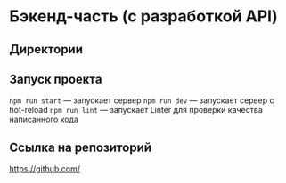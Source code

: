 # Бэкенд-часть (с разработкой API)

## Директории

## Запуск проекта

`npm run start` — запускает сервер
`npm run dev` — запускает сервер с hot-reload
`npm run lint` — запускает Linter для проверки качества написанного кода

## Ссылка на репозиторий

https://github.com/
